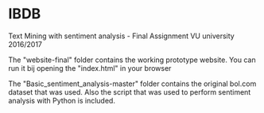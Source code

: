 # IBDB
Text Mining with sentiment analysis - Final Assignment VU university 2016/2017

The "website-final" folder contains the working prototype website. You can run it bij opening the "index.html" in your browser

The "Basic_sentiment_analysis-master" folder contains the original bol.com dataset that was used. Also the script that was used to perform sentiment analysis with Python is included.
